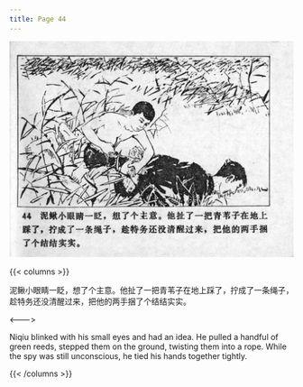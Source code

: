 ```yaml
---
title: Page 44
---
```


![niqiu page](./../../images/niqiu/seifert0397_nqkg_0048_044.jpg)

{{< columns >}}

泥鳅小眼睛一眨，想了个主意。他扯了一把青苇子在地上踩了，拧成了一条绳子，趁特务还没清醒过来，把他的两手捆了个结结实实。

<--->

Niqiu blinked with his small eyes and had an idea. He pulled a handful of green reeds, stepped them on the ground, twisting them into a rope. While the spy was still unconscious, he tied his hands together tightly.

{{< /columns >}}
